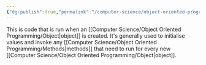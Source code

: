 ```yaml
---
{"dg-publish":true,"permalink":"/computer-science/object-oriented-programming/constructors/","tags":["unfinished","beginner","intermediate"]}
---
```


This is code that is run when an [[Computer Science/Object Oriented Programming/Object\|object]] is created. It's generally used to initialise values and invoke any [[Computer Science/Object Oriented Programming/Methods\|methods]] that need to run for every new [[Computer Science/Object Oriented Programming/Object\|object]].

